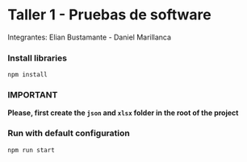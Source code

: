 # Taller 1 - Pruebas de software

Integrantes: Elian Bustamante - Daniel Marillanca

### Install libraries

`npm install`

### IMPORTANT

**Please, first create the `json` and `xlsx` folder in the root of the project**

### Run with default configuration

`npm run start`
